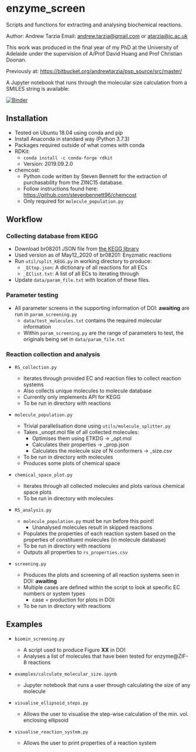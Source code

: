 # enzyme_screen


Scripts and functions for extracting and analysing biochemical reactions.

Author: Andrew Tarzia
Email: andrew.tarzia@gmail.com or atarzia@ic.ac.uk

This work was produced in the final year of my PhD at the University of Adelaide under the supervision of A/Prof David Huang and Prof Christian Doonan.

Previously at: https://bitbucket.org/andrewtarzia/psp_source/src/master/

A Jupyter notebook that runs through the molecular size calculation from a SMILES string is available:

[![Binder](https://mybinder.org/badge_logo.svg)](https://mybinder.org/v2/gh/andrewtarzia/enzyme_screen/master?filepath=examples%2Fcalculate_molecular_size.ipynb)

## Installation

* Tested on Ubuntu 18.04 using conda and pip
* Install Anaconda in standard way (Python 3.7.3)
* Packages required outside of what comes with conda
 * RDKit:
   * `conda install -c conda-forge rdkit`
   * Version: 2019.09.2.0
 * chemcost:
   * Python code written by Steven Bennett for the extraction of purchasability from the ZINC15 database.
   * Follow instructions found here: https://github.com/stevenbennett96/chemcost
   * Only required for `molecule_population.py`

## Workflow


### Collecting database from KEGG

* Download br08201 JSON file from [the KEGG library](https://www.genome.jp/kegg-bin/get_htext?query=08201&htext=br08902.keg)
 * Used version as of May12_2020 of br08201: Enyzmatic reactions
* Run `util/split_KEGG.py` in working directory to produce:
    * `_ECtop.json`: A dictionary of all reactions for all ECs
    * `_EClist.txt`: A list of all ECs to iterating through
* Update `data/param_file.txt` with location of these files.


### Parameter testing


* All parameter screens in the supporting information of DOI: **awaiting** are run in `param_screening.py`
    * `data/test_molecules.txt` contains the required molecular information
    * Within `param_screening.py` are the range of parameters to test, the originals being set in `data/param_file.txt`


### Reaction collection and analysis

* `RS_collection.py`
    * Iterates through provided EC and reaction files to collect reaction systems
    * Also collects unique molecules to molecule database
    * Currently only implements API for KEGG
    * To be run in directory with reactions

* `molecule_population.py`
    * Trivial parallelisation done using `utils/molecule_splitter.py`
    * Takes _unopt.mol file of all collected molecules:
        * Optimises them using ETKDG -> _opt.mol
        * Calculates their properties -> _prop.json
        * Calculates the molecule size of N conformers -> _size.csv
    * To be run in directory with molecules
    * Produces some plots of chemical space

* `chemical_space_plot.py`
    * Iterates through all collected molecules and plots various chemical space plots
    * To be run in directory with molecules

* `RS_analysis.py`
    * `molecule_population.py` must be run before this point!
        * Unanalysed molecules result in skipped reactions
    * Populates the properties of each reaction system based on the properties of constituent molecules (in molecule database)
    * To be run in directory with reactions
    * Outputs all properties to `rs_properties.csv`

* `screening.py`
    * Produces the plots and screening of all reaction systems seen in DOI: **awaiting**
    * Multiple cases are defined within the script to look at specific EC numbers or system types
        * case = production for plots in DOI:
    * To be run in directory with reactions


## Examples

* `biomin_screening.py`
    * A script used to produce Figure **XX** in DOI:
    * Analyses a list of molecules that have been tested for enzyme@ZIF-8 reactions

* `examples/calculate_molecular_size.ipynb`
    * Jupyter notebook that runs a user through calculating the size of any molecule

* `visualise_ellipsoid_steps.py`
    * Allows the user to visualise the step-wise calculation of the min. vol. enclosing ellipsoid

* `visualise_reaction_system.py`
    * Allows the user to print properties of a reaction system

